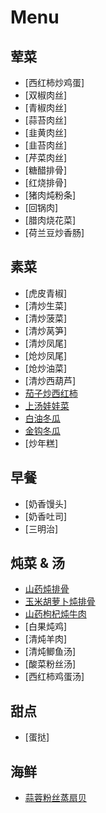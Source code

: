 Menu
========

荤菜
----
- [西红柿炒鸡蛋]
- [双椒肉丝]
- [青椒肉丝]
- [蒜苔肉丝]
- [韭黄肉丝]
- [韭苔肉丝]
- [芹菜肉丝]
- [糖醋排骨]
- [红烧排骨]
- [猪肉炖粉条]
- [回锅肉]
- [腊肉烧花菜]
- [荷兰豆炒香肠]

素菜
----
- [虎皮青椒]
- [清炒生菜]
- [清炒菠菜]
- [清炒莴笋]
- [清炒凤尾]
- [炝炒凤尾]
- [炝炒油菜]
- [清炒西葫芦]
- [茄子炒西红柿](http://www.meishij.net/zuofa/qiezichaoxihongshi_3.html)
- [上汤娃娃菜](http://www.meishij.net/chufang/diy/jiangchangcaipu/100715.html)
- [白油冬瓜](http://www.douguo.com/cookbook/2748.html)
- [金钩冬瓜](http://www.meishij.net/jiangchangcaipu/jingoudonggua.html)
- [炒年糕]

早餐
----
- [奶香馒头]
- [奶香吐司]
- [三明治]

炖菜 & 汤
---------
- [山药炖排骨](http://www.meishij.net/zuofa/shanyaodunpaigu_3.html)
- [玉米胡萝卜炖排骨](http://www.meishij.net/zuofa/yumihuluobodunpaigu.html)
- [山药枸杞炖牛肉](http://www.meishij.net/yaoshanshiliao/zangfu/qixueshuangbu/105936.html)
- [白果炖鸡]
- [清炖羊肉]
- [清炖鲫鱼汤]
- [酸菜粉丝汤]
- [西红柿鸡蛋汤]

甜点
----
- [蛋挞]

海鲜
----
- [蒜蓉粉丝蒸扇贝](http://www.meishij.net/zuofa/suanrongfensizhengshanbei_20.html)